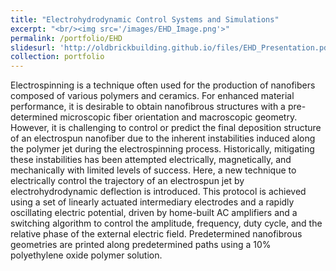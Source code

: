 ```yaml
---
title: "Electrohydrodynamic Control Systems and Simulations"
excerpt: "<br/><img src='/images/EHD_Image.png'>"
permalink: /portfolio/EHD
slidesurl: 'http://oldbrickbuilding.github.io/files/EHD_Presentation.pdf'
collection: portfolio
---
```


Electrospinning is a technique often used for the production of nanofibers composed of various polymers and ceramics. For enhanced material performance, it is desirable to obtain nanofibrous structures with a pre-determined microscopic fiber orientation and macroscopic geometry. However, it is challenging to control or predict the final deposition structure of an electrospun nanofiber due to the inherent instabilities induced along the polymer jet during the electrospinning process. Historically, mitigating these instabilities has been attempted electrically, magnetically, and mechanically with limited levels of success. Here, a new technique to electrically control the trajectory of an electrospun jet by electrohydrodynamic deflection is introduced. This protocol is achieved using a set of linearly actuated intermediary electrodes and a rapidly oscillating electric potential, driven by home-built AC amplifiers and a switching algorithm to control the amplitude, frequency, duty cycle, and the relative phase of the external electric field. Predetermined nanofibrous geometries are printed along predetermined paths using a 10% polyethylene oxide polymer solution.
